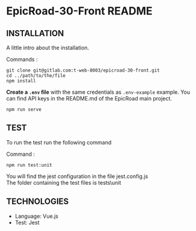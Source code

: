 # EpicRoad-30-Front README

## INSTALLATION

A little intro about the installation.

Commands :
```
git clone git@gitlab.com:t-web-8003/epicroad-30-front.git
cd ../path/to/the/file
npm install
```

**Create a `.env` file** with the same credentials as `.env-example` example. You can find API keys in the README.md of the EpicRoad main project.

```
npm run serve
```

## TEST

To run the test run the following command

Command :
```
npm run test:unit
```
You will find the jest configuration in the file jest.config.js <br> The folder containing the test files is tests\unit

## TECHNOLOGIES

* Language: Vue.js
* Test: Jest
